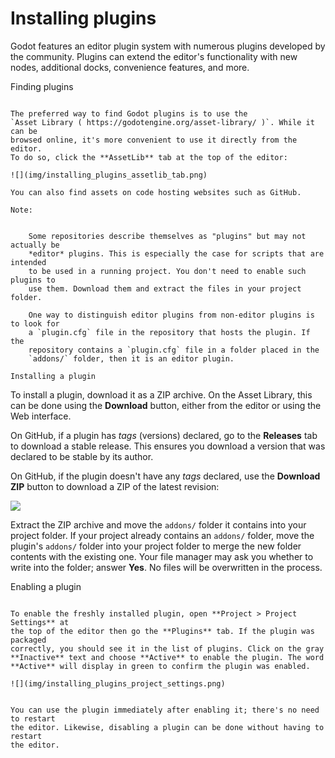

Installing plugins
==================

Godot features an editor plugin system with numerous plugins developed by the
community. Plugins can extend the editor's functionality with new nodes,
additional docks, convenience features, and more.

Finding plugins
~~~~~~~~~~~~~~~

The preferred way to find Godot plugins is to use the
`Asset Library ( https://godotengine.org/asset-library/ )`. While it can be
browsed online, it's more convenient to use it directly from the editor.
To do so, click the **AssetLib** tab at the top of the editor:

![](img/installing_plugins_assetlib_tab.png)

You can also find assets on code hosting websites such as GitHub.

Note:


    Some repositories describe themselves as "plugins" but may not actually be
    *editor* plugins. This is especially the case for scripts that are intended
    to be used in a running project. You don't need to enable such plugins to
    use them. Download them and extract the files in your project folder.

    One way to distinguish editor plugins from non-editor plugins is to look for
    a `plugin.cfg` file in the repository that hosts the plugin. If the
    repository contains a `plugin.cfg` file in a folder placed in the
    `addons/` folder, then it is an editor plugin.

Installing a plugin
~~~~~~~~~~~~~~~~~~~

To install a plugin, download it as a ZIP archive. On the Asset Library, this
can be done using the **Download** button, either from the editor or using the
Web interface.

On GitHub, if a plugin has *tags* (versions) declared, go to the **Releases**
tab to download a stable release. This ensures you download a version that was
declared to be stable by its author.

On GitHub, if the plugin doesn't have any *tags* declared, use the **Download ZIP**
button to download a ZIP of the latest revision:

![](img/installing_plugins_github_download_zip.png)

Extract the ZIP archive and move the `addons/` folder it contains into your
project folder. If your project already contains an `addons/` folder, move the
plugin's `addons/` folder into your project folder to merge the new folder
contents with the existing one. Your file manager may ask you whether to write
into the folder; answer **Yes**. No files will be overwritten in the process.

Enabling a plugin
~~~~~~~~~~~~~~~~~

To enable the freshly installed plugin, open **Project > Project Settings** at
the top of the editor then go the **Plugins** tab. If the plugin was packaged
correctly, you should see it in the list of plugins. Click on the gray
**Inactive** text and choose **Active** to enable the plugin. The word
**Active** will display in green to confirm the plugin was enabled.

![](img/installing_plugins_project_settings.png)


You can use the plugin immediately after enabling it; there's no need to restart
the editor. Likewise, disabling a plugin can be done without having to restart
the editor.
